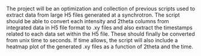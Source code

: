The project will be an optimization and collection of previous scripts used to extract data from large H5 files generated at a synchrotron.
The script should be able to convert each intensity and 2theta columns from integrated data in H5 file format to .xy files and also extract the timestamps related to each data set within the H5 file. These should finally be converted from unix time to seconds.
If time allows, the script will also include a heatmap plot of the generated .xy files as a function of 2theta and the time. 
